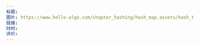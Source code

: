 ```yaml
---
标题: 
图片: https://www.hello-algo.com/chapter_hashing/hash_map.assets/hash_table_lookup.png
链接: 
时时: 
评价:
---
```



